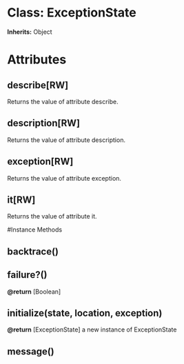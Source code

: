 # Class: ExceptionState
**Inherits:** Object
    



# Attributes
## describe[RW] [](#attribute-i-describe)
Returns the value of attribute describe.

## description[RW] [](#attribute-i-description)
Returns the value of attribute description.

## exception[RW] [](#attribute-i-exception)
Returns the value of attribute exception.

## it[RW] [](#attribute-i-it)
Returns the value of attribute it.


#Instance Methods
## backtrace() [](#method-i-backtrace)

## failure?() [](#method-i-failure?)

**@return** [Boolean] 

## initialize(state, location, exception) [](#method-i-initialize)

**@return** [ExceptionState] a new instance of ExceptionState

## message() [](#method-i-message)

